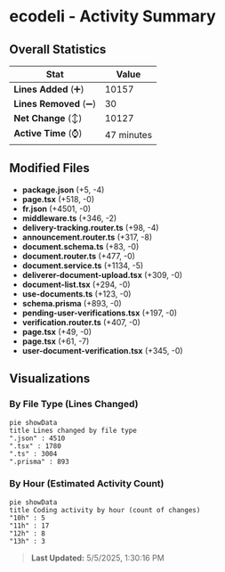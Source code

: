 # ecodeli - Activity Summary 

## Overall Statistics

| Stat                   | Value                                                             |
| ---------------------- | ----------------------------------------------------------------- |
| **Lines Added** (➕)   | 10157                                          |
| **Lines Removed** (➖) | 30                                        |
| **Net Change** (↕)    | 10127                |
| **Active Time** (⌚)   | 47 minutes |


## Modified Files
- **package.json** (+5, -4)
- **page.tsx** (+518, -0)
- **fr.json** (+4501, -0)
- **middleware.ts** (+346, -2)
- **delivery-tracking.router.ts** (+98, -4)
- **announcement.router.ts** (+317, -8)
- **document.schema.ts** (+83, -0)
- **document.router.ts** (+477, -0)
- **document.service.ts** (+1134, -5)
- **deliverer-document-upload.tsx** (+309, -0)
- **document-list.tsx** (+294, -0)
- **use-documents.ts** (+123, -0)
- **schema.prisma** (+893, -0)
- **pending-user-verifications.tsx** (+197, -0)
- **verification.router.ts** (+407, -0)
- **page.tsx** (+49, -0)
- **page.tsx** (+61, -7)
- **user-document-verification.tsx** (+345, -0)

## Visualizations

### By File Type (Lines Changed)

```mermaid
pie showData
title Lines changed by file type
".json" : 4510
".tsx" : 1780
".ts" : 3004
".prisma" : 893
```

### By Hour (Estimated Activity Count)

```mermaid
pie showData
title Coding activity by hour (count of changes)
"10h" : 5
"11h" : 17
"12h" : 8
"13h" : 3
```


> **Last Updated:** 5/5/2025, 1:30:16 PM